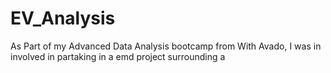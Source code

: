 # EV_Analysis

As Part of my Advanced Data Analysis bootcamp from With Avado, I was in involved in partaking in a emd project surrounding a 
